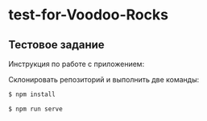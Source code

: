 # test-for-Voodoo-Rocks

## Тестовое задание

Инструкция по работе с приложением:

Склонировать репозиторий и выполнить две команды:

  ```sh
$ npm install
```

  ```sh
$ npm run serve
```
